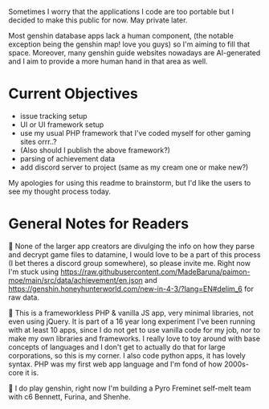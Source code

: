 Sometimes I worry that the applications I code are too portable but
I decided to make this public for now. May private later.

Most genshin database apps lack a human component,
(the notable exception being the genshin map! love you guys) so I'm aiming to fill that space.
Moreover, many genshin guide websites nowadays are AI-generated and I aim to provide
a more human hand in that area as well.


Current Objectives
==================
- issue tracking setup
- UI or UI framework setup
- use my usual PHP framework that I've coded myself for other gaming sites orrr..?
- (Also should I publish the above framework?)
- parsing of achievement data
- add discord server to project (same as my cream one or make new?)

My apologies for using this readme to brainstorm, but I'd like the users to see my thought process today.


General Notes for Readers
=========================
🍑 None of the larger app creators are divulging the info on how they parse and decrypt game
files to datamine, I would love to be a part of this process (I bet theres a discord group somewhere),
so please invite me. Right now I'm stuck using
https://raw.githubusercontent.com/MadeBaruna/paimon-moe/main/src/data/achievement/en.json
and https://genshin.honeyhunterworld.com/new-in-4-3/?lang=EN#delim_6 for raw data.

🍑 This is a frameworkless PHP & vanilla JS app, very minimal libraries, not even using jQuery.
It is part of a 16 year long experiment I've been running with at least 10 apps,
since I do not get to use vanilla code for my job, nor to make my own libraries and frameworks.
I really love to toy around with base concepts of languages
and I don't get to actually do that for large corporations, so this is my corner.
I also code python apps, it has lovely syntax.
PHP was my first web app language and I'm fond of how 2000s-core it is.

🍑 I do play genshin, right now I'm building a Pyro Freminet self-melt team with c6 Bennett,
Furina, and Shenhe.

